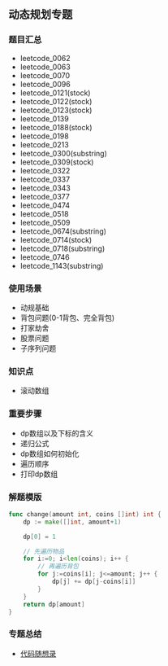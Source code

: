 ## 动态规划专题
### 题目汇总
- leetcode_0062
- leetcode_0063
- leetcode_0070
- leetcode_0096
- leetcode_0121(stock)
- leetcode_0122(stock)
- leetcode_0123(stock)
- leetcode_0139
- leetcode_0188(stock)
- leetcode_0198
- leetcode_0213
- leetcode_0300(substring)
- leetcode_0309(stock)
- leetcode_0322
- leetcode_0337
- leetcode_0343
- leetcode_0377
- leetcode_0474
- leetcode_0518
- leetcode_0509
- leetcode_0674(substring)
- leetcode_0714(stock)
- leetcode_0718(substring)
- leetcode_0746
- leetcode_1143(substring)

### 使用场景
- 动规基础
- 背包问题(0-1背包、完全背包)
- 打家劫舍
- 股票问题
- 子序列问题

### 知识点
- 滚动数组

### 重要步骤
- dp数组以及下标的含义
- 递归公式
- dp数组如何初始化
- 遍历顺序
- 打印dp数组


### 解题模版
```go
func change(amount int, coins []int) int {
	dp := make([]int, amount+1)

	dp[0] = 1

	// 先遍历物品
	for i:=0; i<len(coins); i++ {
		// 再遍历背包
		for j:=coins[i]; j<=amount; j++ {
			dp[j] += dp[j-coins[i]]
		}
	}
	return dp[amount]
}
```

### 专题总结
- [代码随想录](https://programmercarl.com/)